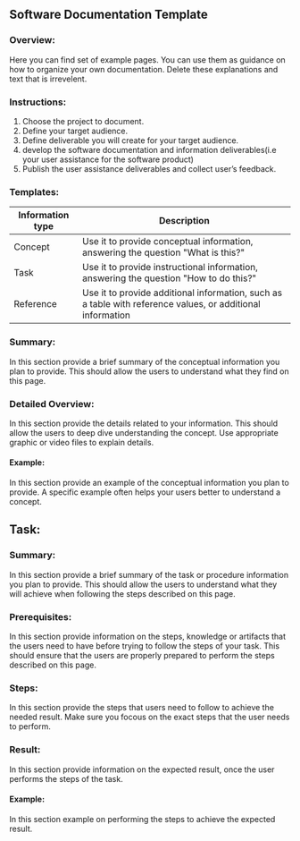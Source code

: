 ## Software Documentation Template
### Overview:
Here you can find set of example pages. You can use them as guidance on how to organize your own documentation. Delete these explanations and text that is irrevelent.
### Instructions:
1. Choose the project to document.
2. Define your target audience. 
3. Define deliverable you will create for your target audience.
4. develop the software documentation and information deliverables(i.e your user assistance for the software product)
5. Publish the user assistance deliverables and collect user’s feedback.
### Templates:
| Information type| Description |
----|----|
| Concept |Use it to provide conceptual information, answering the question "What is this?" |
| Task |Use it to provide instructional information, answering the question "How to do this?" |
|Reference|Use it to provide additional information, such as a table with reference values, or additional information |
### Summary:
In this section provide a brief summary of the conceptual information you plan to provide. This should allow the users to understand what they find on this page.
### Detailed Overview:
In this section provide the details related to your  information. This should allow the users to deep dive understanding the concept. Use appropriate graphic or video files to explain details.
#### Example:
In this section provide an example of the conceptual information you plan to provide. A specific example often helps your users better to understand a concept.
## Task:
### Summary:
In this section provide a brief summary of the task or procedure information you plan to provide. This should allow the users to understand what they will achieve when following the steps described on this page.

### Prerequisites:
In this section provide information on the steps, knowledge or artifacts that the users need to have before trying to follow the steps of your task. This should ensure that the users are properly prepared to perform the steps described on this page.
### Steps:
In this section provide the steps that users need to follow to achieve the needed result. Make sure you focous on the exact steps that the user needs to perform.
### Result:
In this section provide information on the expected result, once the user performs the steps of the task.
#### Example:
In this section example on performing the steps to achieve the expected result.
